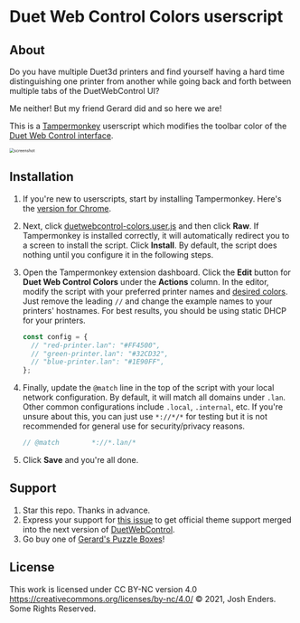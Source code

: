 # Duet Web Control Colors userscript

## About

Do you have multiple Duet3d printers and find yourself having a hard time distinguishing one printer from another while going back and forth between multiple tabs of the DuetWebControl UI?

Me neither! But my friend Gerard did and so here we are!

This is a [Tampermonkey](https://www.tampermonkey.net) userscript which modifies the toolbar color of the [Duet Web Control interface](https://github.com/Duet3D/DuetWebControl).

<img src="/Users/jenders/src/userscript-duetwebcontrol-colors/doc/screenshot.png" alt="screenshot" style="zoom:50%;" />

## Installation

1. If you're new to userscripts, start by installing Tampermonkey. Here's the [version for Chrome](https://chrome.google.com/webstore/detail/tampermonkey/dhdgffkkebhmkfjojejmpbldmpobfkfo?hl=en).

2. Next, click [duetwebcontrol-colors.user.js](duetwebcontrol-colors.user.js) and then click **Raw**. If Tampermonkey is installed correctly, it will automatically redirect you to a screen to install the script. Click **Install**. By default, the script does nothing until you configure it in the following steps.

3. Open the Tampermonkey extension dashboard. Click the **Edit** button for **Duet Web Control Colors** under the **Actions** column. In the editor, modify the script with your preferred printer names and [desired colors](https://htmlcolorcodes.com). Just remove the leading `//` and change the example names to your printers' hostnames. For best results, you should be using static DHCP for your printers.

   ```javascript
   const config = {
     // "red-printer.lan": "#FF4500",
     // "green-printer.lan": "#32CD32",
     // "blue-printer.lan": "#1E90FF",
   };
   ```

4. Finally, update the `@match` line in the top of the script with your local network configuration. By default, it will match all domains under `.lan`. Other common configurations include `.local`, `.internal`, etc. If you're unsure about this, you can just use `*://*/*` for testing but it is not recommended for general use for security/privacy reasons.

   ```javascript
   // @match        *://*.lan/*
   ```

5. Click **Save** and you're all done.

## Support

1. Star this repo. Thanks in advance.
2. Express your support for [this issue](https://github.com/Duet3D/DuetWebControl/issues/322) to get official theme support merged into the next version of [DuetWebControl](https://github.com/Duet3D/DuetWebControl).
3. Go buy one of [Gerard's Puzzle Boxes](https://bayoupuzzles.com)!

## License

This work is licensed under CC BY-NC version 4.0 https://creativecommons.org/licenses/by-nc/4.0/
© 2021, Josh Enders. Some Rights Reserved.
